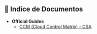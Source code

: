 ## 📂 Indice de Documentos

- **Official Guides**
    * [CCM (Cloud Control Matrix) - CSA](https://cloudsecurityalliance.org/artifacts/cloud-controls-matrix-v4#)